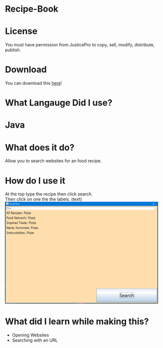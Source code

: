 # Recipe-Book

<h1>License</h1>
You must have permission from JusticePro to copy, sell, modify, distribute, publish.

<h1>Download</h1>
You can download this <a href="https://github.com/JusticePro/Recipe-Book/releases">here</a>!<br>
<h1>What Langauge Did I use?</h1>
<h1>Java</h1>
<h1>What does it do?</h1>
Allow you to search websites for an food recipe.<br>
<h1>How do I use it</h1>
At the top type the recipe then click search.<br>
Then click on one the the labels. (text)
<br>
<img src="https://raw.githubusercontent.com/JusticePro/Recipe-Book/master/window.png"></img>
<h1>What did I learn while making this?</h1>
<ul>
  <li>Opening Websites</li>
  <li>Searching with an URL</li>
</ul>
